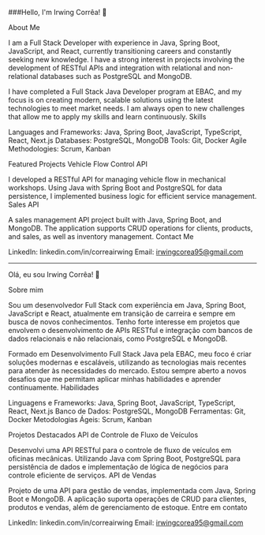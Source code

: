 ###Hello, I'm Irwing Corrêa! 👋

About Me

I am a Full Stack Developer with experience in Java, Spring Boot, JavaScript, and React, currently transitioning careers and constantly seeking new knowledge. I have a strong interest in projects involving the development of RESTful APIs and integration with relational and non-relational databases such as PostgreSQL and MongoDB.

I have completed a Full Stack Java Developer program at EBAC, and my focus is on creating modern, scalable solutions using the latest technologies to meet market needs. I am always open to new challenges that allow me to apply my skills and learn continuously.
Skills

  Languages and Frameworks: Java, Spring Boot, JavaScript, TypeScript, React, Next.js
  Databases: PostgreSQL, MongoDB
  Tools: Git, Docker
  Agile Methodologies: Scrum, Kanban

Featured Projects
Vehicle Flow Control API

I developed a RESTful API for managing vehicle flow in mechanical workshops. Using Java with Spring Boot and PostgreSQL for data persistence, I implemented business logic for efficient service management.
Sales API

A sales management API project built with Java, Spring Boot, and MongoDB. The application supports CRUD operations for clients, products, and sales, as well as inventory management.
Contact Me

  LinkedIn: linkedin.com/in/correairwing
  Email: irwingcorea95@gmail.com


------------------------------------------------------------------------------------------------------------------------------------------------

Olá, eu sou Irwing Corrêa! 👋

Sobre mim

Sou um desenvolvedor Full Stack com experiência em Java, Spring Boot, JavaScript e React, atualmente em transição de carreira e sempre em busca de novos conhecimentos. Tenho forte interesse em projetos que envolvem o desenvolvimento de APIs RESTful e integração com bancos de dados relacionais e não relacionais, como PostgreSQL e MongoDB.

Formado em Desenvolvimento Full Stack Java pela EBAC, meu foco é criar soluções modernas e escaláveis, utilizando as tecnologias mais recentes para atender às necessidades do mercado. Estou sempre aberto a novos desafios que me permitam aplicar minhas habilidades e aprender continuamente.
Habilidades

  Linguagens e Frameworks: Java, Spring Boot, JavaScript, TypeScript, React, Next.js
  Banco de Dados: PostgreSQL, MongoDB
  Ferramentas: Git, Docker
  Metodologias Ágeis: Scrum, Kanban

Projetos Destacados
API de Controle de Fluxo de Veículos

Desenvolvi uma API RESTful para o controle de fluxo de veículos em oficinas mecânicas. Utilizando Java com Spring Boot, PostgreSQL para persistência de dados e implementação de lógica de negócios para controle eficiente de serviços.
API de Vendas

Projeto de uma API para gestão de vendas, implementada com Java, Spring Boot e MongoDB. A aplicação suporta operações de CRUD para clientes, produtos e vendas, além de gerenciamento de estoque.
Entre em contato

  LinkedIn: linkedin.com/in/correairwing
  Email: irwingcorea95@gmail.com


<!--
**correairwing/correairwing** is a ✨ _special_ ✨ repository because its `README.md` (this file) appears on your GitHub profile.

Here are some ideas to get you started:

- 🔭 I’m currently working on ...
- 🌱 I’m currently learning ...
- 👯 I’m looking to collaborate on ...
- 🤔 I’m looking for help with ...
- 💬 Ask me about ...
- 📫 How to reach me: ...
- 😄 Pronouns: ...
- ⚡ Fun fact: ...
-->
